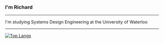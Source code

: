 ### I'm Richard
***
I'm studying Systems Design Engineering at the University of Waterloo
***
[![Top Langs](https://github-readme-stats-git-masterrstaa-rickstaa.vercel.app/api/top-langs/?username=notzree&theme=dracula)](https://github.com/anuraghazra/github-readme-stats)


<!--
**notzree/notzree** is a ✨ _special_ ✨ repository because its `README.md` (this file) appears on your GitHub profile.

Here are some ideas to get you started:

- 🔭 I’m currently working on ...
- 🌱 I’m currently learning ...
- 👯 I’m looking to collaborate on ...
- 🤔 I’m looking for help with ...
- 💬 Ask me about ...
- 📫 How to reach me: ...
- 😄 Pronouns: ...
- ⚡ Fun fact: ...
-->


